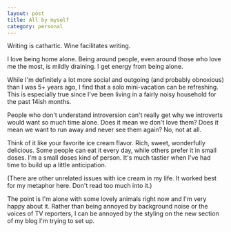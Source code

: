 ```yaml
---
layout: post
title: All by myself
category: personal
---
```


Writing is cathartic. Wine facilitates writing.

I love being home alone. Being around people, even around those who love me the most, is mildly draining. I get energy from being alone.

While I'm definitely a lot more social and outgoing (and probably obnoxious) than I was 5+ years ago, I find that a solo mini-vacation can be refreshing. This is especially true since I've been living in a fairly noisy household for the past 14ish months.

People who don't understand introversion can't really get why we introverts would want so much time alone. Does it mean we don't love them? Does it mean we want to run away and never see them again? No, not at all.

Think of it like your favorite ice cream flavor. Rich, sweet, wonderfully delicious. Some people can eat it every day, while others prefer it in small doses. I'm a small doses kind of person. It's much tastier when I've had time to build up a little anticipation.

(There are other unrelated issues with ice cream in my life. It worked best for my metaphor here. Don't read too much into it.)

The point is I'm alone with some lovely animals right now and I'm very happy about it. Rather than being annoyed by background noise or the voices of TV reporters, I can be annoyed by the styling on the new section of my blog I'm trying to set up.